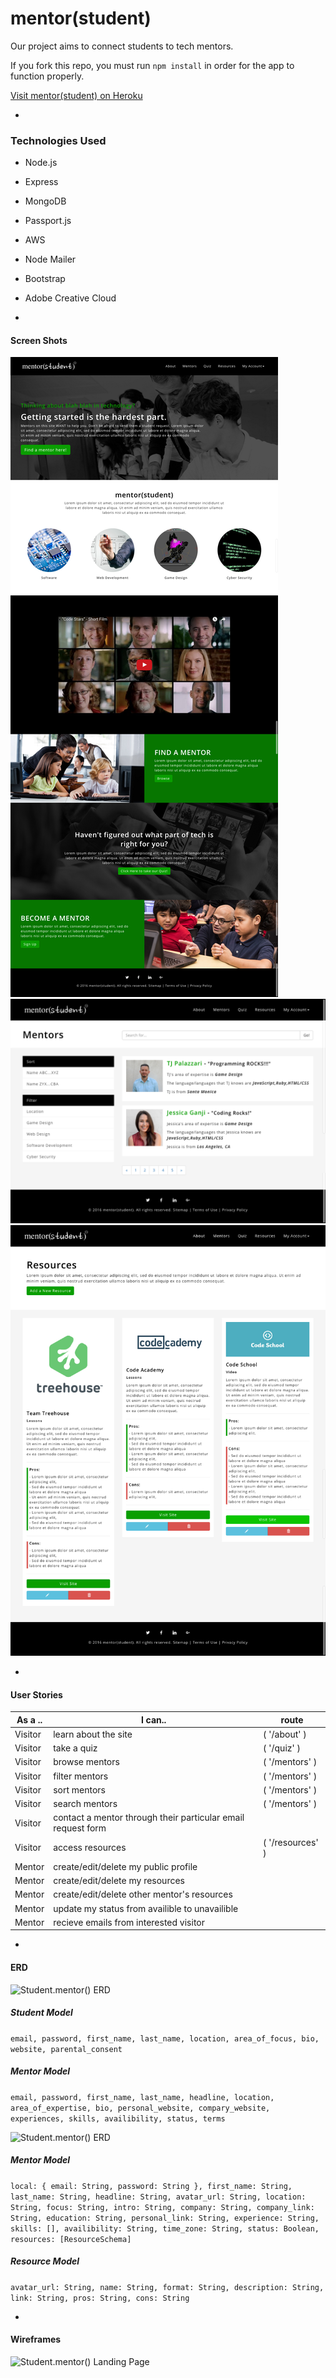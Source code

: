 # mentor(student)

Our project aims to connect  students to tech mentors.

If you fork this repo, you must run `npm install` in order for the app to function properly.

[Visit mentor(student) on Heroku](http://mighty-waters-89234.herokuapp.com/)

-

### Technologies Used

* Node.js

* Express

* MongoDB

* Passport.js

* AWS

* Node Mailer

* Bootstrap

* Adobe Creative Cloud

-

#### Screen Shots

![ Student.mentor() ERD ](readme/mentorstudent.png)
![ Student.mentor() ERD ](readme/mentors.png)
![ Student.mentor() ERD ](readme/resources.png)

-

#### User Stories

| As a .. | I can.. | route |
|---------|---------|---------|
| Visitor | learn about the site | ( '/about' ) |
| Visitor | take a quiz | ( '/quiz' ) |
| Visitor | browse mentors | ( '/mentors' ) |
| Visitor | filter mentors | ( '/mentors' ) |
| Visitor | sort mentors | ( '/mentors' ) |
| Visitor | search mentors | ( '/mentors' ) |
| Visitor | contact a mentor through their particular email request form |
| Visitor | access resources | ( '/resources' ) |
| Mentor | create/edit/delete my public profile |
| Mentor | create/edit/delete my resources |
| Mentor | create/edit/delete other mentor's resources |
| Mentor | update my status from availible to unavailible |
| Mentor | recieve emails from interested visitor |
-

#### ERD

![ Student.mentor() ERD ](readme/erd.jpg)

##### Student Model
``` email, password, first_name, last_name, location, area_of_focus, bio, website, parental_consent ```

##### Mentor Model
``` email, password, first_name, last_name, headline, location, area_of_expertise, bio, personal_website, compary_website, experiences, skills, availibility, status, terms ```
 
![ Student.mentor() ERD ](readme/new_erd.jpg)

##### Mentor Model
``` local: { email: String, password: String }, first_name: String, last_name: String, headline: String, avatar_url: String, location: String, focus: String, intro: String, company: String, company_link: String, education: String, personal_link: String, experience: String, skills: [], availibility: String, time_zone: String, status: Boolean, resources: [ResourceSchema] ```

##### Resource Model
``` avatar_url: String, name: String, format: String, description: String, link: String, pros: String, cons: String  ```

-

#### Wireframes

![ Student.mentor() Landing Page ](readme/wireframes.png)
